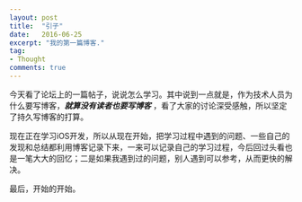 ```yaml
---
layout: post
title:  "引子"
date:   2016-06-25
excerpt: "我的第一篇博客."
tag:
- Thought
comments: true
---
```





今天看了论坛上的一篇帖子，说说怎么学习。其中说到一点就是，作为技术人员为什么要写博客，***就算没有读者也要写博客*** ，看了大家的讨论深受感触，所以坚定了持久写博客的打算。

现在正在学习iOS开发，所以从现在开始，把学习过程中遇到的问题、一些自己的发现和总结都利用博客记录下来，一来可以记录自己的学习过程，今后回过头看也是一笔大大的回忆；二是如果我遇到过的问题，别人遇到可以参考，从而更快的解决。

最后，开始的开始。
